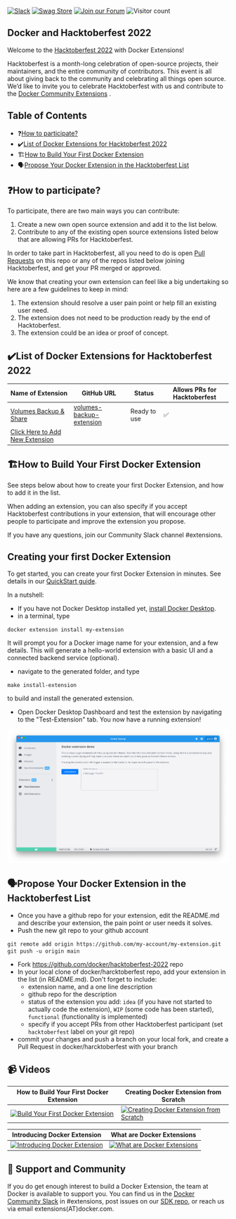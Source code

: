 [![Slack](https://img.shields.io/badge/slack-chat-green.svg)](https://dockercommunity.slack.com/) 
[![Swag Store](https://img.shields.io/badge/-Swag%20Store-orange)](https://stores.kotisdesign.com/docker)
[![Join our Forum](https://img.shields.io/badge/-Join%20our%20Forum-blue)](https://forums.docker.com/t/about-the-hacktoberfest-category/129061)
![Visitor count](https://shields-io-visitor-counter.herokuapp.com/badge?page=docker.hacktoberfest-2022)


## Docker and Hacktoberfest 2022

Welcome to the [Hacktoberfest 2022](https://hacktoberfest.digitalocean.com/) with Docker Extensions!

Hacktoberfest is a month-long celebration of open-source projects, their maintainers, and the entire community of contributors. This event is all about giving back to the community and celebrating all things open source. We’d like to invite you to celebrate Hacktoberfest with us and contribute to the [Docker Community Extensions](https://www.docker.com/products/extensions/) .


## Table of Contents

- ❓[How to participate?](#how-to-participate)
- ✔️[List of Docker Extensions for Hacktoberfest 2022](#list-of-docker-extensions-for-hacktoberfest-2022)
- 🏗️[How to Build Your First Docker Extension](#how-to-build-your-first-docker-extension)
- 🗣️[Propose Your Docker Extension in the Hacktoberfest List](#propose-your-docker-extension-in-the-hacktoberfest-list)


## ❓How to participate?

To participate, there are two main ways you can contribute:

1. Create a new own open source extension and add it to the list below.
2. Contribute to any of the existing open source extensions listed below that are allowing PRs for Hacktoberfest.

In order to take part in Hacktoberfest, all you need to do is open [Pull Requests](https://github.com/docker/hacktoberfest-2022/pulls) on this repo or any of the repos listed below joining Hacktoberfest, and get your PR merged or approved.

We know that creating your own extension can feel like a big undertaking so here are a few guidelines to keep in mind:

1. The extension should resolve a user pain point or help fill an existing user need.
2. The extension does not need to be production ready by the end of Hacktoberfest.
3. The extension could be an idea or proof of concept.

## ✔️List of Docker Extensions for Hacktoberfest 2022

| Name of Extension                        | GitHub URL                                                                    | Status       | Allows PRs for Hacktoberfest |
| -------------------------------- | ------------------------------------------------------------------------------ | ------------ | ---------------------------- |
| [Volumes Backup & Share](https://hub.docker.com/extensions/docker/volumes-backup-extension)                  | [volumes-backup-extension](https://github.com/docker/volumes-backup-extension) | Ready to use | ✅                           |
| [Click Here to Add New Extension](https://github.com/docker/hacktoberfest-2022/pulls) |                                                                                |              |                              |


## 🏗️How to Build Your First Docker Extension

See steps below about how to create your first Docker Extension, and how to add it in the list.

When adding an extension, you can also specify if you accept Hacktoberfest contributions in your extension, that will encourage other people to participate and improve the extension you propose.

If you have any questions, join our Community Slack channel #extensions.


## Creating your first Docker Extension

To get started, you can create your first Docker Extension in minutes. See details in our [QuickStart guide](https://docs.docker.com/desktop/extensions-sdk/quickstart/).

In a nutshell:

- If you have not Docker Desktop installed yet, [install Docker Desktop](https://www.docker.com/products/docker-desktop/).
- in a terminal, type 

```
docker extension install my-extension
```

It will prompt you for a Docker image name for your extension, and a few details. This will generate a hello-world extension with a basic UI and a connected backend service (optional).
- navigate to the generated folder, and type 

```
make install-extension
``` 

to build and install the generated extension.

- Open Docker Desktop Dashboard and test the extension by navigating to the "Test-Extension" tab. You now have a running extension!

![First extension](images/init-extension-screenshot.png)

## 🗣️Propose Your Docker Extension in the Hacktoberfest List

- Once you have a github repo for your extension, edit the README.md and describe your extension, the pain point or user needs it solves.
- Push the new git repo to your github account

```
git remote add origin https://github.com/my-account/my-extension.git
git push -u origin main
```

- Fork https://github.com/docker/hacktoberfest-2022 repo
- In your local clone of docker/harcktoberfest repo, add your extension in the list (in README.md). Don't forget to include:
  - extension name, and a one line description
  - github repo for the description
  - status of the extension you add: `idea` (if you have not started to actually code the extension), `WIP` (some code has been started), `functional` (functionality is implemented)
  - specify if you accept PRs from other Hacktoberfest participant (set `hacktoberfest` label on your git repo)
- commit your changes and push a branch on your local fork, and create a Pull Request in docker/harcktoberfest with your branch





## 📹 Videos


| How to Build Your First Docker Extension  | Creating Docker Extension from Scratch |
| ------------- | ------------- |
| [![Build Your First Docker Extension](https://user-images.githubusercontent.com/313480/190869414-282ac0c5-26a7-4970-a5f2-bb0442f37495.png)](https://www.youtube.com/watch?v=Fu6BuqJ4MtE) | [![Creating Docker Extension from Scratch](https://user-images.githubusercontent.com/313480/190869394-18ce29d8-bd43-4292-afb8-467c97899864.png)](https://www.youtube.com/watch?v=Ka9zp_gOCdg) |

| Introducing Docker Extension  | What are Docker Extensions |
| ------------- | ------------- |
| [![Introducing Docker Extension](https://user-images.githubusercontent.com/313480/190869475-09e75525-ac6a-4bbe-9c0f-fc1e7c16b51f.png)](https://www.youtube.com/watch?v=Fu6BuqJ4MtE) | [![What are Docker Extensions](https://user-images.githubusercontent.com/313480/190869659-6018e125-e09a-479c-9eba-621c708a9a34.png)](https://www.youtube.com/watch?v=zfDSFw9Z8YY) |

















## 💬 Support and Community 

If you do get enough interest to build a Docker Extension, the team at Docker is available to support you. 
You can find us in the [Docker Community Slack](http://dockr.ly/slack) in #extensions, post issues on our [SDK repo](https://github.com/docker/extensions-sdk), or reach us via email extensions(AT)docker.com.
